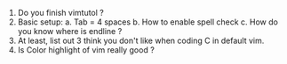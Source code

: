 1. Do you finish vimtutol ?
2. Basic setup:
    a. Tab = 4 spaces
    b. How to enable spell check
    c. How do you know where is endline ?
3. At least, list out 3 think you don't like when coding C in default vim.
4. Is Color highlight of vim really good ?
